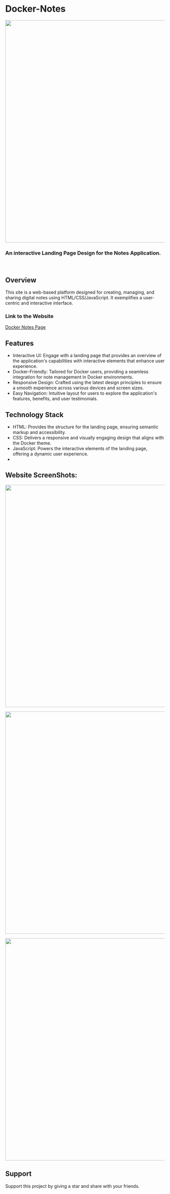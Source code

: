 # Docker-Notes
<p align="center">
<img src="#" width=700>
</p>

### An interactive Landing Page Design for the Notes Application.

<br>

## Overview

This site is a web-based platform designed for creating, managing, and sharing digital notes using HTML/CSS/JavaScript. It exemplifies a user-centric  and interactive interface.

### Link to the Website 
<a href="https://docker-notes.pages.dev/">Docker Notes Page</a>


## Features
*  Interactive UI: Engage with a landing page that provides an overview of the application's capabilities with interactive elements that enhance user experience.
*  Docker-Friendly: Tailored for Docker users, providing a seamless integration for note management in Docker environments.
*  Responsive Design: Crafted using the latest design principles to ensure a smooth experience across various devices and screen sizes.
*  Easy Navigation: Intuitive layout for users to explore the application's features, benefits, and user testimonials.

## Technology Stack
* HTML: Provides the structure for the landing page, ensuring semantic markup and accessibility.
* CSS: Delivers a responsive and visually engaging design that aligns with the Docker theme.
* JavaScript: Powers the interactive elements of the landing page, offering a dynamic user experience.
* 
## Website ScreenShots:
<p align="center">
<img src="#" width=700>
</p>
<p align="center">
<img src="#" width=700>
</p>
<p align="center">
<img src="#" width=700>
</p>

## Support

Support this project by giving a star and share with your friends.
